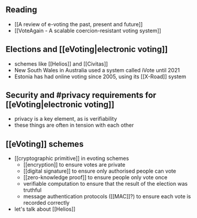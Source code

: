 ## Reading
- [[A review of e-voting the past, present and future]]
- [[VoteAgain - A scalable coercion-resistant voting system]]

## Elections and [[eVoting|electronic voting]]
- schemes like [[Helios]] and [[Civitas]]
- New South Wales in Australia used a system called iVote until 2021
- Estonia has had online voting since 2005, using its [[X-Road]] system
## Security and #privacy  requirements for [[eVoting|electronic voting]]
- privacy is a key element, as is verifiability
- these things are often in tension with each other
## [[eVoting]] schemes
- [[cryptographic primitive]] in evoting schemes
	- [[encryption]] to ensure votes are private
	- [[digital signature]] to ensure only authorised people can vote
	- [[zero-knowledge proof]] to ensure people only vote once
	- verifiable computation to ensure that the result of the election was truthful
	- message authentication protocols ([[MAC]]?) to ensure each vote is recorded correctly
- let's talk about [[Helios]]
